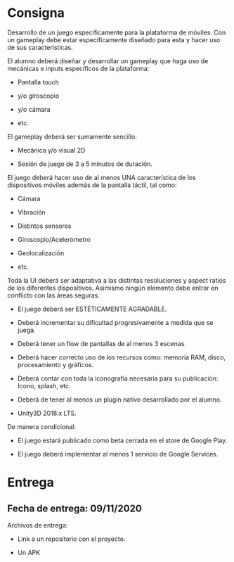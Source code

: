 # Consigna
Desarrollo de un juego específicamente para la plataforma de móviles. Con un gameplay debe estar específicamente diseñado para esta y hacer uso de sus características.

 

El alumno deberá diseñar y desarrollar un gameplay que haga uso de mecánicas e inputs específicos de la plataforma:

- Pantalla touch

- y/o giroscopio

- y/o cámara

- etc.

El gameplay deberá ser sumamente sencillo:

- Mecánica y/o visual 2D

- Sesión de juego de 3 a 5 minutos de duración.

El juego deberá hacer uso de al menos UNA característica de los dispositivos móviles además de la pantalla táctil, tal como:

- Cámara

- Vibración

- Distintos sensores

- Giroscopio/Acelerómetro

- Geolocalización

- etc.

Toda la UI deberá ser adaptativa a las distintas resoluciones y aspect ratios de los diferentes dispositivos. Asimismo ningún elemento debe entrar en conflicto con las áreas seguras.

- El juego deberá ser ESTÉTICAMENTE AGRADABLE.

- Deberá incrementar su dificultad progresivamente a medida que se juega.

- Deberá tener un flow de pantallas de al menos 3 escenas.

- Deberá hacer correcto uso de los recursos como: memoria RAM, disco, procesamiento y gráficos.

- Deberá contar con toda la iconografía necesaria para su publicación: Icono, splash, etc.

- Deberá de tener al menos un plugin nativo desarrollado por el alumno.

- Unity3D 2018.x LTS.

De manera condicional:

- El juego estará publicado como beta cerrada en el store de Google Play.

- El juego deberá implementar al menos 1 servicio de Google Services.

 

# Entrega
## Fecha de entrega: 09/11/2020

Archivos de entrega: 

- Link a un repositorio con el proyecto.

- Un APK